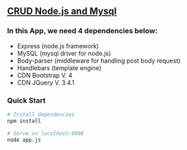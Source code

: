 ## [CRUD Node.js and Mysql](https://nspej.sse.codesandbox.io/ "Live Demo")

### In this App, we need 4 dependencies below:

- Express (node.js framework)
- MySQL (mysql driver for node.js)
- Body-parser (middleware for handling post body request)
- Handlebars (template engine)
- CDN Bootstrap V. 4
- CDN JQuery V. 3.4.1

### Quick Start

```bash
# Install dependencies
npm install

# Serve on localhost:8000
node app.js
```
